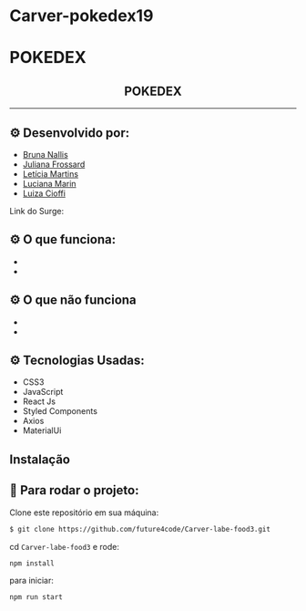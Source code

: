 # Carver-pokedex19
# POKEDEX
<h2 align="center">POKEDEX</h2>

<hr/>

## ⚙️ Desenvolvido por: 
- [Bruna Nallis](https://github.com/brunagolinelli)
- [Juliana Frossard](https://github.com/jucanfro)
- [Letícia Martins](https://github.com/letikayo)
- [Luciana Marin](https://github.com/lumarin2802)
- [Luiza Cioffi](https://github.com/Luizagac)

Link do Surge: 

## ⚙️ O que funciona:
- 
- 

## ⚙️ O que não funciona
- 
- 

## ⚙️ Tecnologias Usadas:
- CSS3
- JavaScript
- React Js
- Styled Components
- Axios
- MaterialUi

## Instalação

## 🏁 Para rodar o projeto:

Clone este repositório em sua máquina:

```bash
$ git clone https://github.com/future4code/Carver-labe-food3.git
```

cd `Carver-labe-food3` e rode:

```bash
npm install
```

para iniciar:

```bash
npm run start
```

<br/>


